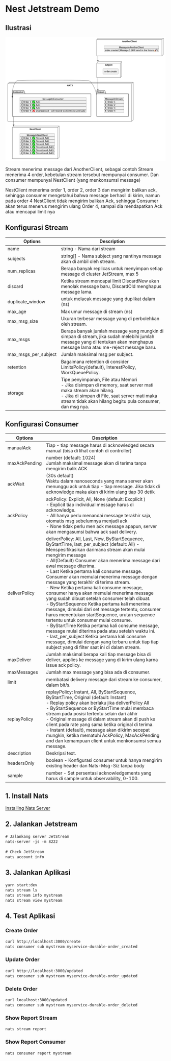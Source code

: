 # Nest Jetstream Demo

## Ilustrasi

![Ilustrasi](./image/Ilustration.png)

Stream menerima message dari AnotherClient, sebagai contoh Stream menerima 4 order, kebetulan stream tersebut mempunyai consumer. Dan consumer mempunyai NestClient (yang menkonsumsi message)

NestClient menerima order 1, order 2, order 3 dan mengirim balikan ack, sehingga consumer mengetahui bahwa message berhasil di kirim, namun pada order 4 NestClient tidak mengirim balikan Ack, sehingga Consumer akan terus menerus mengirim ulang Order 4, sampai dia mendapatkan Ack atau mencapai limit nya

## Konfigurasi Stream
| Options | Description |
|---|---|
| name | string - Nama dari stream|
| subjects | string[] - Nama subject yang nantinya message akan di ambil oleh stream.
| num_replicas | Berapa banyak replicas untuk menyimpan setiap message di cluster JetStream, max 5 |
| discard | Ketika stream mencapai limit DiscardNew akan menolak message baru, DiscardOld menghapus message lama. |
| duplicate_window | untuk melacak message yang duplikat dalam (ns) |
| max_age | Max umur message di stream (ns) |
| max_msg_size | Ukuran terbesar message yang di perbolehkan oleh stream. |
| max_msgs | Berapa banyak jumlah message yang mungkin di simpan di stream, jika sudah melebihi jumlah message yang di tentukan akan menghapus message lama atau me-reject message baru. |
| max_msgs_per_subject | Jumlah maksimal msg per subject. |
| retention | Bagaimana retention di consider LimitsPolicy(default), InterestPolicy, WorkQueuePolicy. |
| storage | Tipe penyimpanan, File atau Memori </br> - Jika disimpan di memory, saat server mati maka stream akan hilang. </br> - Jika di simpan di File, saat server mati maka stream tidak akan hilang begitu pula consumer, dan msg nya. |

## Konfigurasi Consumer
| Options | Description |
|---|---|
| manualAck | Tiap - tiap message harus di acknowledged secara manual (bisa di lihat contoh di controller) |
| maxAckPending | number (default: 1024) </br> Jumlah maksimal message akan di terima tanpa mengirim balik ACK
| ackWait| (30s default) </br> Waktu dalam nanoseconds yang mana server akan menunggu ack untuk tiap - tiap message. Jika tidak di acknowledge maka akan di kirim ulang tiap 30 detik |
| ackPolicy | ackPolicy: Explicit, All, None (default: Excplicit ) </br> - Explicit tiap individual message harus di acknowledge. </br> - All hanya perlu menandai message terakhir saja, otomatis msg sebelumnya menjadi ack </br> - None tidak perlu men ack message apapun, server akan mengasumsi bahwa ack saat delivery. |
| deliverPolicy | deliverPolicy: All, Last, New, ByStartSequence, ByStartTime, last_per_subject (default: All) - Menspesifikasikan darimana stream akan mulai mengirim message </br> - All(Default) Consumer akan menerima message dari awal message diterima. </br> - Last Ketika pertama kali consume message. Consumer akan memulai menerima message dengan message yang terakhir di terima stream. </br> - New Ketika pertama kali consume message, consumer hanya akan memulai menerima message yang sudah dibuat setelah consumer telah dibuat. </br> - ByStartSequence Ketika pertama kali menerima message, dimulai dari set message tertentu, consumer harus menentukan startSequence, urutan sequence tertentu untuk consumer mulai consume. </br> - ByStartTime Ketika pertama kali consume message, message mulai diterima pada atau setelah waktu ini. </br> - last_per_subject Ketika pertama kali consume message, dimulai dengan yang terbaru untuk tiap tiap subject yang di filter saat ini di dalam stream.
| maxDeliver | Jumlah maksimal berapa kali tiap message bisa di deliver, applies ke message yang di kirim ulang karna issue ack policy. |
| maxMessages |  Jumlah max message yang bisa ada di consumer. |
| limit | membatasi delivery message dari stream ke consumer, dalam bit/s. |
| replayPolicy | replayPolicy:  Instant, All, ByStartSequence,  ByStartTime,  Original (default: Instant) </br> - Replay policy akan berlaku jika deliverPolicy All </br> - ByStartSequence or ByStartTime mulai membaca stream pada posisi tertentu selain dari akhir </br> - Original message di dalam stream akan di push ke client pada rate yang sama ketika original di terima. </br> - Instant (default), message akan dikirim secepat mungkin, ketika mematuhi AckPolicy, MaxAckPending and dan kemampuan client untuk menkonsumsi semua message. |
| description | Deskripsi text. |
| headersOnly | boolean - Konfigurasi consumer untuk hanya mengirim existing header dan Nats-Msg-Siz tanpa body |
| sample | number - Set persentasi acknowledgements yang harus di sample untuk observability, 0-100. |


## 1. Install Nats
[Installing Nats Server](https://docs.nats.io/running-a-nats-service/introduction/installation)

## 2. Jalankan Jetstream
```
# Jalankang server JetStream
nats-server -js -m 8222

# Check JetStream 
nats account info
```

## 3. Jalankan Aplikasi
```
yarn start:dev
nats stream ls
nats stream info mystream
nats stream view mystream
```

## 4. Test Aplikasi
### Create Order
```
curl http://localhost:3000/create
nats consumer sub mystream myservice-durable-order_created
```
### Update Order
```
curl http://localhost:3000/updated
nats consumer sub mystream myservice-durable-order_updated
```
### Delete Order
```
curl localhost:3000/updated
nats consumer sub mystream myservice-durable-order_deleted
```

### Show Report Stream
```
nats stream report
```

### Show Report Consumer
```
nats consumer report mystream
```